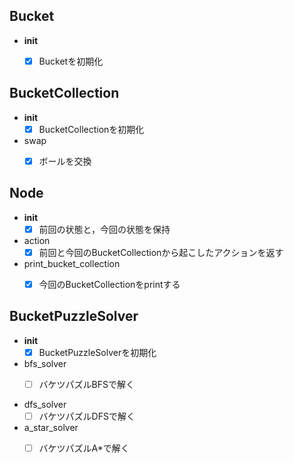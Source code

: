 ## Bucket
- __init__
  - [x] Bucketを初期化


## BucketCollection
- __init__
  - [x] BucketCollectionを初期化

- swap
  - [x] ボールを交換


## Node
- __init__
  - [x] 前回の状態と，今回の状態を保持
    
- action
  - [x] 前回と今回のBucketCollectionから起こしたアクションを返す

- print_bucket_collection
  - [x] 今回のBucketCollectionをprintする


## BucketPuzzleSolver
- __init__
  - [x] BucketPuzzleSolverを初期化

- bfs_solver
  - [ ] バケツパズルBFSで解く


- dfs_solver
  - [ ] バケツパズルDFSで解く

- a_star_solver
  - [ ] バケツパズルA*で解く

